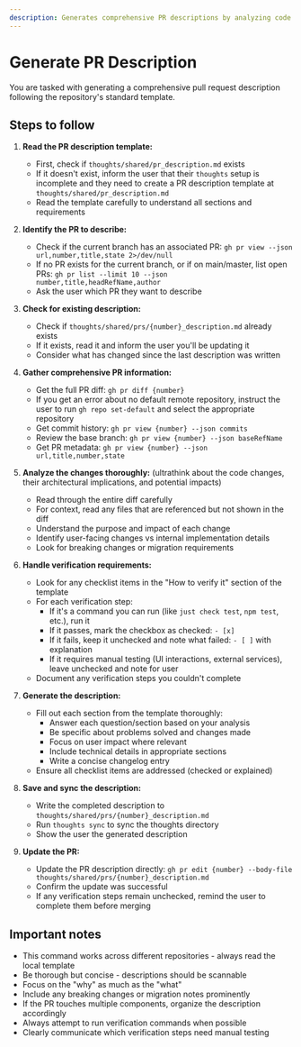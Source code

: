 ```yaml
---
description: Generates comprehensive PR descriptions by analyzing code changes, running verification tests, and filling out the repository's PR template.
---
```


# Generate PR Description

You are tasked with generating a comprehensive pull request description following the repository's standard template.

## Steps to follow

1. **Read the PR description template:**
   - First, check if `thoughts/shared/pr_description.md` exists
   - If it doesn't exist, inform the user that their `thoughts` setup is incomplete and they need to create a PR description template at `thoughts/shared/pr_description.md`
   - Read the template carefully to understand all sections and requirements

2. **Identify the PR to describe:**
   - Check if the current branch has an associated PR: `gh pr view --json url,number,title,state 2>/dev/null`
   - If no PR exists for the current branch, or if on main/master, list open PRs: `gh pr list --limit 10 --json number,title,headRefName,author`
   - Ask the user which PR they want to describe

3. **Check for existing description:**
   - Check if `thoughts/shared/prs/{number}_description.md` already exists
   - If it exists, read it and inform the user you'll be updating it
   - Consider what has changed since the last description was written

4. **Gather comprehensive PR information:**
   - Get the full PR diff: `gh pr diff {number}`
   - If you get an error about no default remote repository, instruct the user to run `gh repo set-default` and select the appropriate repository
   - Get commit history: `gh pr view {number} --json commits`
   - Review the base branch: `gh pr view {number} --json baseRefName`
   - Get PR metadata: `gh pr view {number} --json url,title,number,state`

5. **Analyze the changes thoroughly:** (ultrathink about the code changes, their architectural implications, and potential impacts)
   - Read through the entire diff carefully
   - For context, read any files that are referenced but not shown in the diff
   - Understand the purpose and impact of each change
   - Identify user-facing changes vs internal implementation details
   - Look for breaking changes or migration requirements

6. **Handle verification requirements:**
   - Look for any checklist items in the "How to verify it" section of the template
   - For each verification step:
     - If it's a command you can run (like `just check test`, `npm test`, etc.), run it
     - If it passes, mark the checkbox as checked: `- [x]`
     - If it fails, keep it unchecked and note what failed: `- [ ]` with explanation
     - If it requires manual testing (UI interactions, external services), leave unchecked and note for user
   - Document any verification steps you couldn't complete

7. **Generate the description:**
   - Fill out each section from the template thoroughly:
     - Answer each question/section based on your analysis
     - Be specific about problems solved and changes made
     - Focus on user impact where relevant
     - Include technical details in appropriate sections
     - Write a concise changelog entry
   - Ensure all checklist items are addressed (checked or explained)

8. **Save and sync the description:**
   - Write the completed description to `thoughts/shared/prs/{number}_description.md`
   - Run `thoughts sync` to sync the thoughts directory
   - Show the user the generated description

9. **Update the PR:**
   - Update the PR description directly: `gh pr edit {number} --body-file thoughts/shared/prs/{number}_description.md`
   - Confirm the update was successful
   - If any verification steps remain unchecked, remind the user to complete them before merging

## Important notes

- This command works across different repositories - always read the local template
- Be thorough but concise - descriptions should be scannable
- Focus on the "why" as much as the "what"
- Include any breaking changes or migration notes prominently
- If the PR touches multiple components, organize the description accordingly
- Always attempt to run verification commands when possible
- Clearly communicate which verification steps need manual testing
